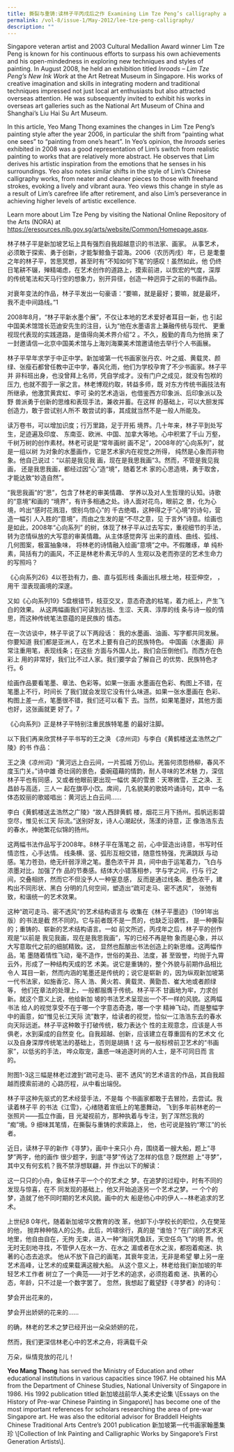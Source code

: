 ```yaml
---
title: 撕裂与重铸:读林子平丙戌后之作 Examining Lim Tze Peng’s calligraphy after 2006
permalink: /vol-8/issue-1/May-2012/lee-tze-peng-calligraphy/
description: ""
---
```

Singapore veteran artist and 2003 Cultural Medallion Award winner Lim Tze Peng is known for his continuous efforts to surpass his own achievements and his open-mindedness in exploring new techniques and styles of painting. In August 2008, he held an exhibition titled *Inroads – Lim Tze Peng’s New Ink Work* at the Art Retreat Museum in Singapore. His works of creative imagination and skills in integrating modern and traditional techniques impressed not just local art enthusiasts but also attracted overseas attention. He was subsequently invited to exhibit his works in overseas art galleries such as the National Art Museum of China and Shanghai’s Liu Hai Su Art Museum.

In this article, Yeo Mang Thong examines the changes in Lim Tze Peng’s painting style after the year 2006, in particular the shift from “painting what one sees” to “painting from one’s heart”. In Yeo’s opinion, the *Inroads* series exhibited in 2008 was a good representation of Lim’s switch from realistic painting to works that are relatively more abstract. He observes that Lim derives his artistic inspiration from the emotions that he senses in his surroundings. Yeo also notes similar shifts in the style of Lim’s Chinese calligraphy works, from neater and cleaner pieces to those with freehand strokes, evoking a lively and vibrant aura. Yeo views this change in style as a result of Lim’s carefree life after retirement, and also Lim’s perseverance in achieving higher levels of artistic excellence.

Learn more about Lim Tze Peng by visiting the National Online Repository of the Arts (NORA) at <a href="https://eresources.nlb.gov.sg/arts/website/Common/Homepage.aspx">https://eresources.nlb.gov.sg/arts/website/Common/Homepage.aspx</a>. 


林子林子平是新加坡艺坛上具有强烈自我超越意识的书法家、画家。 从事艺术，必须敢于探索、勇于创新，才能掣鲸鱼于碧海。2006（农历丙戌）年，已 是耄耋之年的林子平，苦思冥想，甚至时有“不知如何下笔”的感叹！虽然如此，他 仍终日笔耕不辍，殚精竭虑，在艺术创作的道路上，摸索前进，以恢宏的气度，深厚 的传统笔法和天马行空的想象力，别开异径，创造一种迥异于之前的书画作品。


对衰年变法的作品，林子平发出一句豪语：“要嘛，就是最好；要嘛，就是最坏， 我不走中间路线。”1

2008年8月，“林子平新水墨个展”，不仅让本地的艺术爱好者耳目一新，也 引起中国美术馆馆长范迪安先生的注目，认为“他在水墨语言上兼融传统与现代、 更重视现代表现的实践道路，是值得向美术界介绍”2 。不久，殷勤的青鸟为他捎 来了一封邀请信—北京中国美术馆与上海刘海粟美术馆邀请他去举行个人书画展。

林子平早年求学于中正中学。新加坡第一代书画家张丹农、叶之威、黄载灵、颜 绿、张瘦石都曾任教中正中学，春风化雨，他们为学校孕育了不少书画家。林子平并 非科班出身，也没曾拜上名师，凭自学成才。没有门户之成见，就没有包袱的压力, 也就不囿于一家之言。林老博观约取，转益多师，既 对东方传统书画技法有所继承，他激赏黄宾虹、李可 染的艺术造诣，也借鉴西方印象派、后印象派以及野 兽派勇于创新的思维和表现手法，兼收并蓄。在这样 的基础上，可以大胆发挥创造力，敢于尝试别人所不 敢尝试的事，其成就当然不是一般人所能及。

读万卷书，可以增加识度；行万里路，足于开拓 境界。几十年来，林子平到处写生，足迹遍及印度、 东南亚、欧洲、中国、加拿大等地。心中积累了千山 万壑，千树万树的创作素材。林老可说是“常年画树 画不足”，2008年的“心向系列”，就是一组以树 为对象的水墨画作，它是艺术家内在视觉之所得， 纯然是心象而非物象。他自己说过：“以前是我见我 画，现在是我思我画”3。然而，不管是我见我画， 还是我思我画，都经过因“心”造“境”，随着艺术 家的心思造境，勇于取舍，才能达致“妙造自然”。

“我思我画”的“思”，包含了林老的审美情趣、 学养以及对人生哲理的认知。诗歌的“意境”和画的 “境界”，有许多相通之处。诗人面对花鸟，眼前之 景，化为心境，吟出“感时花溅泪，恨别鸟惊心”的 千古绝唱，这种得之于“心境”的诗句，营造一幅引 人入胜的“意境”，而由之生发的是“不尽之意，见 于言外”诗意。绘画也是如此，2008年“心向系列” 的树，体现了林子平从过去写实，重视细节的手法， 转为恣情纵放的大写意的审美情趣。从主体感觉奔泻 出来的直线、曲线、弧线、几何图案，极富抽象味， 将林老的诗情融入绘画“意境”之中。不假雕琢，单 纯朴素，简括有力的画风，不正是林老朴素无华的人 生观以及老而弥坚的艺术生命力的写照吗？

《心向系列26》4以苍劲有力，曲、直与弧形线 条画出扎根土地，枝亚伸空，
，用干 湿表现画境的深邃。

又如《心向系列19》5盘根错节，枝亚交叉，意态奇逸的枯笔，着力纸上，产生飞白的效果。 从这两幅画我们可读到古拙、生涩、天真、淳厚的线 条与诗一般的情思，而这种传统笔法意蕴的是民族的 情态。

在一次访谈中，林子平说了以下两段话： 我的水墨画、油画、写字都共同发展。你要知道 我们都是亚洲人，在艺术上要有自己的民族特色。 中国画（水墨画）非常注重用笔，表现线条；在这些 方面与外国人比，我们会压倒他们。而西方在色彩上 用的非常好，我们比不过人家。我们要学会了解自己 的优势、民族特色才行。6

绘画作品要看笔墨、章法、色彩等。如果一张画 水墨画在色彩、构图上不错，在笔墨上不行，时间长 了我们就会发现它没有什么味道。如果一张水墨画在 色彩、构图上差一点，笔墨很不错，我们还可以看下 去。当然，如果笔墨好，其他方面也好，这张画就更 好了。7

《心向系列》正是林子平特别注重民族特笔墨 的最好注脚。

以下我们再来欣赏林子平书写的王之涣 《凉州词》与李白《黄鹤楼送孟浩然之广陵》的书 作品：

王之涣《凉州词》“黄河远上白云间，一片孤城 万仞山。羌笛何须怨杨柳，春风不度玉门关。”诗中雄 奇壮阔的景色，委婉蕴藉的情韵，耐人寻味的艺术魅 力，深信林子平也有同感，又或者他眼前更出现一幅优 美的雪景：天寒微雪，王之涣、王昌龄与高适，三人一 起在旗亭小饮。席间，几名貌美的歌妓吟诵诗句，其中 一名体态姣丽的歌姬唱出：黄河远上白云间……

李白《黄鹤楼送孟浩然之广陵》“故人西辞黄鹤 楼，烟花三月下扬州。孤帆远影碧空尽，惟见长江天 际流。”送别好友，诗人心潮起伏，荡漾的诗意，正 像浩浩东去的春水，神驰繁花似锦的扬州。

这两幅书法作品写于2008年。8林子平在落笔之 前，心中营造出诗意，书写时任情恣性，心手达情。 线条横、竖、弧形互相交错，随意性特强，充满跳跃 与动感。笔力苍劲，绝无纤弱浮滑之笔。墨色浓干并 具，间中由于运笔着力，飞白与浓墨对比，加强了作 品的节奏感。结体大小错落相参，字与字之间，行与 行之间，交叠相挤，然而它不但没予人一种窒息感， 反而是通过线条、墨色浓干，建构出不同形状、黑白 分明的几何空间，塑造出“疏可走马、密不透风”， 张弛有致，和谐统一的艺术效果。

这种“疏可走马、密不透风”的艺术结构语言与 收集在《林子平墨迹》（1991年出版）的书法是截 然不同的。它与前者既不是一贯的，也缺乏沿袭性， 是一种撕裂的；重铸的、崭新的艺术结构语言。一如 前文所述，丙戌年之后，林子平的创作观是“以前是 我见我画，现在是我思我画”，写的已经不再是物 象而是心象，并以大写意取代之前的细腻精致。这， 显然也酝酿出书法创造上的新思维。这两幅作品，笔 墨随着情性飞动，毫不造作，世俗的美丑、法度，甚 至毁誉，均抛于九霄云外，形成了一种结构天成的艺 术美。说它是重铸的，整个外貌与前期作品相比令人 耳目一新，然而内涵的笔墨还是传统的；说它是崭新 的，因为纵观新加坡第一代书法家，如施香沱、陈人 浩、黄火若、黄载灵、黄勖吾、崔大地或者颜绿等， 他们在章法的处理上，一般都服膺于传统。林子平不 甘画地为牢，力求创新。就这个意义上说，他给新加 坡的书法艺术呈现出一个不一样的风貌。这两幅书法 给人的视觉享受不在于哪一个字意态奇逸，哪一个字 精神飞动，而是整幅字中的画意，如“惟见长江天际 流”数字，给读者的视觉，恰似一江浩浩东去的春水 向天际远逝。林子平这种敢于打破传统，极力表达个 性的主观意念，应该是人书俱老，水到渠成的自然变 化。自我超越、创新，应该建立在尊重固有的艺术文 化以及自身深厚传统笔法的基础上，否则是胡搞！这 与一般标榜前卫艺术的“书画家”，以低劣的手法， 哗众取宠，蛊惑一味追逐时尚的人士，是不可同日而 言的。

附图1-3这三幅是林老过渡到“疏可走马、密不 透风”的艺术语言的作品，其自我超越而摸索前进的 心路历程，从中看出端倪。

林子平这种先驱式的艺术经营手法，不是每 个书画家都敢于去冒险，去尝试。我读着林子平 的书法《江雪》，心绪随着宣纸上的笔墨舞动， 飞到多年前林老的一张照片——孤立作画，目 光凝视前方，那种执着与专注，到了浑然忘我的 “痴”境。9 细味其笔情，在撕裂与重铸的求索路上， 他，也可说是独钓“寒江”的长者。

近日，读林子平的新作《寻梦》，画中十来只小 舟，围绕着一艘大船，题上“寻梦”两字，他的画作 很少题字，到底“寻梦”传达了怎样的信息？既然题 上“寻梦”，其中又有何玄机？我不禁浮想联翩，并 作出以下的解读：

这一只只的小舟，象征林子平一个个的艺术之 梦。在追梦的过程中，时有不同的发现与惊喜，在不 同发现的基础上，他又开始追逐另一个艺术之梦。一 个个的梦，造就了他不同时期的艺术风貌。画中的大 船是他心中的伊人−−林老追求的艺术。

上世纪8 0年代，随着新加坡华文教育的改 革，他卸下小学校长的职位，久在樊笼的他， 抛弃种种恼人的公务。此后，吟啸徐行，真的是 “谁怕？”在广阔的艺术天地里，他自由自在，无拘 无束，进入一种“海阔凭鱼跃，天空任鸟飞”的境 界。他无时无刻地寻找，不管伊人在水一方、在水之 湄或者在水之涘，都抱着痴迷、执著的心态去追求。 他从不放下自己的画笔，其衰年变法，无非是希望 攀上另一座艺术高峰，让艺术的成果载满这艘大船。 从这个意义上，林老给我们新加坡的年轻艺术工作者 树立了一个典范——对于艺术的追求，必须抱着痴 迷、执著的心态，年龄，只不过是一个数字罢了。 忽然，我想起了戴望舒《寻梦者》的诗句： 

梦会开出花来的，

梦会开出娇妍的花来的……

的确，林老的艺术之梦已经开出一朵朵娇妍的花，

然而，我们更深信林老心中的艺术之舟，将满载千朵

万朵，纵情竞放的花儿！


<div>
<b>Yeo Mang Thong</b> has served the Ministry of Education and other educational institutions in various capacities since 1967. He obtained his MA from the Department of Chinese Studies, National University of Singapore in 1986. His 1992 publication titled 新加坡战前华人美术史论集 \[Essays on the History of Pre-war Chinese Painting in Singapore\] has become one of the most important references for scholars researching the area of pre-war Singapore art. He was also the editorial advisor for Braddell Heights Chinese Traditional Arts Centre’s 2001 publication 新加坡第一代书画家翰墨集珍 \[Collection of Ink Painting and Calligraphic Works by Singapore’s First Generation Artists\].</div>